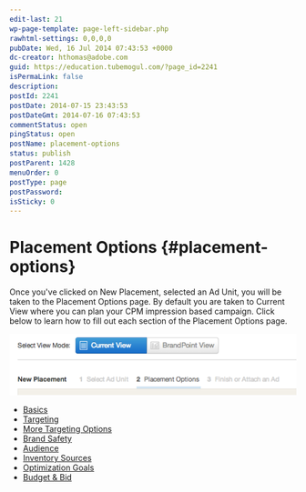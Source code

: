 ```yaml
---
edit-last: 21
wp-page-template: page-left-sidebar.php
rawhtml-settings: 0,0,0,0
pubDate: Wed, 16 Jul 2014 07:43:53 +0000
dc-creator: hthomas@adobe.com
guid: https://education.tubemogul.com/?page_id=2241
isPermaLink: false
description: 
postId: 2241
postDate: 2014-07-15 23:43:53
postDateGmt: 2014-07-16 07:43:53
commentStatus: open
pingStatus: open
postName: placement-options
status: publish
postParent: 1428
menuOrder: 0
postType: page
postPassword: 
isSticky: 0
---
```


# Placement Options {#placement-options}

Once you've clicked on New Placement, selected an Ad Unit, you will be taken to the  Placement Options page.  By default you are taken to Current View where you can plan your CPM impression based campaign.  Click below to learn how to fill out each section of the Placement Options page.

[ ![2014-07-16_0039](assets/2014-07-16-0039.png)](assets/2014-07-16-0039.png)

* [Basics](placement-options/basics.md)
* [Targeting](placement-options/placement-targeting.md)
* [More Targeting Options](../../../dsp/planning/targeting/targeting-options.md)
* [Brand Safety](https://education.tubemogul.com/tm/product-update/ias-pre-bid-filtering/)
* [Audience](placement-options/audience.md)
* [Inventory Sources](placement-options/inventory-sources.md)
* [Optimization Goals](../../../dsp/optimization/optimization-goals.md)
* [Budget & Bid](placement-options/budget-bid.md)
